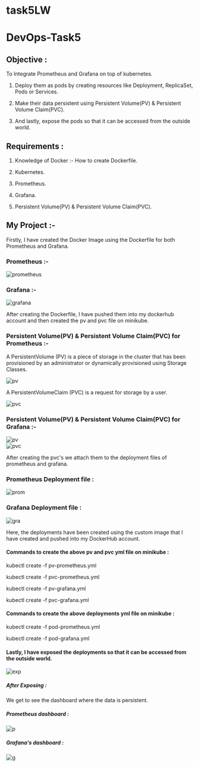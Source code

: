 # task5LW
<h1>DevOps-Task5</h1>
<h2>Objective :</h2>

To Integrate Prometheus and Grafana on top of kubernetes.

1.  Deploy them as pods by creating resources like Deployment, ReplicaSet, Pods or Services.

2.  Make their data persistent using Persistent Volume(PV) & Persistent Volume Claim(PVC). 

3.  And lastly, expose the pods so that it can be accessed from the outside world.

<h2>Requirements :</h2>

1. Knowledge of Docker :- How to create Dockerfile.

2. Kubernetes.

3. Prometheus.

4. Grafana.

5. Persistent Volume(PV) & Persistent Volume Claim(PVC).

<h2>My Project :- </h2>

Firstly, I have created the Docker Image using the Dockerfile for both Prometheus and Grafana.

<h3>Prometheus :-</h3>

![prometheus](https://raw.githubusercontent.com/yashbajpai98/task5LW/master/task5-images/prometheus-Dockerfile.png)


<h3>Grafana :-</h3>

![grafana](https://github.com/gauravsjc02/DevOps-Task5/blob/master/task5/grafana-Dockerfile.png)


After creating the Dockerfile, I have pushed them into my dockerhub account and then created the pv and pvc file on minikube.

<h3>Persistent Volume(PV) & Persistent Volume Claim(PVC) for Prometheus :-</h3>

A PersistentVolume (PV) is a piece of storage in the cluster that has been provisioned by an administrator or dynamically provisioned using Storage Classes.

![pv](https://github.com/gauravsjc02/DevOps-Task5/blob/master/task5/pv-prometheus.png)   
 
 A PersistentVolumeClaim (PVC) is a request for storage by a user.

![pvc](https://github.com/gauravsjc02/DevOps-Task5/blob/master/task5/pvc-prometheus.png)


<h3>Persistent Volume(PV) & Persistent Volume Claim(PVC) for Grafana :-</h3>

![pv](https://github.com/gauravsjc02/DevOps-Task5/blob/master/task5/pv-grafana.png)    
![pvc](https://github.com/gauravsjc02/DevOps-Task5/blob/master/task5/pvc-grafana.png)

After creating the pvc's we attach them to the deployment files of prometheus and grafana.

<h3>Prometheus Deployment file :</h3>

![prom](https://github.com/gauravsjc02/DevOps-Task5/blob/master/task5/pod-prometheus.png)

<h3>Grafana Deployment file :</h3>

![gra](https://github.com/gauravsjc02/DevOps-Task5/blob/master/task5/pod-grafana.png)

Here, the deployments have been created using the custom image that I have created and pushed into my DockerHub account.

<h4>Commands to create the above pv and pvc yml file on minikube :</h4>

kubectl create -f  pv-prometheus.yml

kubectl create -f  pvc-prometheus.yml

kubectl create -f  pv-grafana.yml

kubectl create -f  pvc-grafana.yml

<h4>Commands to create the above deployments yml file on minikube :</h4>

kubectl create -f  pod-prometheus.yml

kubectl create -f  pod-grafana.yml


<h4>Lastly, I have exposed the deployments so that it can be accessed from the outside world.</h4>

![exp](https://github.com/gauravsjc02/DevOps-Task5/blob/master/task5/exposing.png)

<h5>After Exposing : </h5>

We get to see the dashboard where the data is persistent.

<h5>Prometheus dashboard : </h5>

![p](https://github.com/gauravsjc02/DevOps-Task5/blob/master/task5/prometheus-Dashboard.png)

<h5>Grafana's dashboard :</h5>

![g](https://github.com/gauravsjc02/DevOps-Task5/blob/master/task5/grafana-Dashboard2.png)










